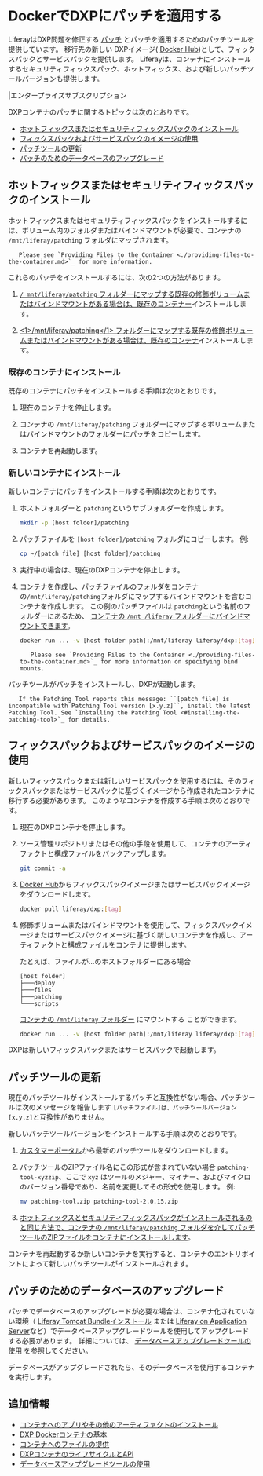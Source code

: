 # DockerでDXPにパッチを適用する

LiferayはDXP問題を修正する [パッチ](../../maintaining-a-liferay-dxp-installation/patching-liferay/patching-liferay.md) とパッチを適用するためのパッチツールを提供しています。 移行先の新しい DXPイメージ( [Docker Hub](https://hub.docker.com/r/liferay/dxp))として、フィックスパックとサービスパックを提供します。 Liferayは、コンテナにインストールするセキュリティフィックスパック、ホットフィックス、および新しいパッチツールバージョンも提供します。

|エンタープライズサブスクリプション

DXPコンテナのパッチに関するトピックは次のとおりです。

  - [ホットフィックスまたはセキュリティフィックスパックのインストール](#installing-a-hotfix-or-security-fix-pack)
  - [フィックスパックおよびサービスパックのイメージの使用](#using-fix-pack-and-service-pack-images)
  - [パッチツールの更新](#updating-the-patching-tool)
  - [パッチのためのデータベースのアップグレード](#upgrading-the-database-for-a-patch)

## ホットフィックスまたはセキュリティフィックスパックのインストール

ホットフィックスまたはセキュリティフィックスパックをインストールするには、ボリューム内のフォルダまたはバインドマウントが必要で、コンテナの `/mnt/liferay/patching` フォルダにマップされます。

``` note::
   Please see `Providing Files to the Container <./providing-files-to-the-container.md>`_ for more information.
```

これらのパッチをインストールするには、次の2つの方法があります。

1.  [ `/ mnt/liferay/patching` フォルダーにマップする既存の修飾ボリュームまたはバインドマウントがある場合は、既存のコンテナー](#install-to-your-existing-container)インストールします。

2.  [ <1>/mnt/liferay/patching</1> フォルダーにマップする既存の修飾ボリュームまたはバインドマウントがある場合は、既存のコンテナ](#install-to-a-new-container)インストールします。

### 既存のコンテナにインストール

既存のコンテナにパッチをインストールする手順は次のとおりです。

1.  現在のコンテナを停止します。

2.  コンテナの `/mnt/liferay/patching` フォルダーにマップするボリュームまたはバインドマウントのフォルダーにパッチをコピーします。

3.  コンテナを再起動します。

### 新しいコンテナにインストール

新しいコンテナにパッチをインストールする手順は次のとおりです。

1.  ホストフォルダーと `patching`というサブフォルダーを作成します。

    ``` bash
    mkdir -p [host folder]/patching
    ```

2.  パッチファイルを `[host folder]/patching` フォルダにコピーします。 例:

    ``` bash
    cp ~/[patch file] [host folder]/patching
    ```

3.  実行中の場合は、現在のDXPコンテナを停止します。

4.  コンテナを作成し、パッチファイルのフォルダをコンテナの`/mnt/liferay/patching`フォルダにマップするバインドマウントを含むコンテナを作成します。 この例のパッチファイルは `patching`という名前のフォルダーにあるため、 [コンテナの `/mnt /liferay` フォルダーにバインドマウントできます](./providing-files-to-the-container.md#bind-mounting-a-host-folder-to-mnt-liferay)。

    ``` bash
    docker run ... -v [host folder path]:/mnt/liferay liferay/dxp:[tag]
    ```

    ``` note::
       Please see `Providing Files to the Container <./providing-files-to-the-container.md>`_ for more information on specifying bind mounts.
    ```

パッチツールがパッチをインストールし、DXPが起動します。

``` important::
   If the Patching Tool reports this message: ``[patch file] is incompatible with Patching Tool version [x.y.z]``, install the latest Patching Tool. See `Installing the Patching Tool <#installing-the-patching-tool>`_ for details.
```

## フィックスパックおよびサービスパックのイメージの使用

新しいフィックスパックまたは新しいサービスパックを使用するには、そのフィックスパックまたはサービスパックに基づくイメージから作成されたコンテナに移行する必要があります。 このようなコンテナを作成する手順は次のとおりです。

1.  現在のDXPコンテナを停止します。

2.  ソース管理リポジトリまたはその他の手段を使用して、コンテナのアーティファクトと構成ファイルをバックアップします。

    ``` bash
    git commit -a
    ```

3.  [Docker Hub](https://hub.docker.com/r/liferay/dxp)からフィックスパックイメージまたはサービスパックイメージをダウンロードします。

    ``` bash
    docker pull liferay/dxp:[tag]
    ```

4.  修飾ボリュームまたはバインドマウントを使用して、フィックスパックイメージまたはサービスパックイメージに基づく新しいコンテナを作成し、アーティファクトと構成ファイルをコンテナに提供します。

    たとえば、ファイルが...のホストフォルダーにある場合
   
        [host folder]
        ├───deploy
        ├───files
        ├───patching
        └───scripts

    [コンテナの `/mnt/liferay` フォルダー](./providing-files-to-the-container.md#bind-mounting-a-host-folder-to-mnt-liferay) にマウントする ことができます。

    ``` bash
    docker run ... -v [host folder path]:/mnt/liferay liferay/dxp:[tag]
    ```

DXPは新しいフィックスパックまたはサービスパックで起動します。

## パッチツールの更新

現在のパッチツールがインストールするパッチと互換性がない場合、パッチツールは次のメッセージを報告します `[パッチファイル]は、パッチツールバージョン [x.y.z]`と互換性がありません。

新しいパッチツールバージョンをインストールする手順は次のとおりです。

1.  [カスタマーポータル](https://customer.liferay.com/downloads?p_p_id=com_liferay_osb_customer_downloads_display_web_DownloadsDisplayPortlet&_com_liferay_osb_customer_downloads_display_web_DownloadsDisplayPortlet_productAssetCategoryId=118191019&_com_liferay_osb_customer_downloads_display_web_DownloadsDisplayPortlet_fileTypeAssetCategoryId=118191066)から最新のパッチツールをダウンロードします。

2.  パッチツールのZIPファイル名にこの形式が含まれていない場合 `patching-tool-xyzzip`、ここで `xyz` はツールのメジャー、マイナー、およびマイクロのバージョン番号であり、名前を変更してその形式を使用します。 例:

    ``` bash
    mv patching-tool.zip patching-tool-2.0.15.zip
    ```

3.  [ホットフィックスとセキュリティフィックスパックがインストールされるのと同じ方法で、コンテナの `/mnt/liferay/patching` フォルダを介してパッチツールのZIPファイルをコンテナにインストールします](#installing-a-hotfix-or-security-fix-pack)。

コンテナを再起動するか新しいコンテナを実行すると、コンテナのエントリポイントによって新しいパッチツールがインストールされます。

## パッチのためのデータベースのアップグレード

パッチでデータベースのアップグレードが必要な場合は、コンテナ化されていない環境（ [Liferay Tomcat Bundleインストール](../installing-a-liferay-tomcat-bundle.md) または [Liferay on Application Server](https://learn.liferay.com/dxp/7.x/en/installation-and-upgrades/installing-liferay/installing_liferay_on_an_application_server.html)など）でデータベースアップグレードツールを使用してアップグレードする必要があります。 詳細については、 [データベースアップグレードツールの使用](../../upgrading-liferay-dxp/upgrade-basics/using-the-database-upgrade-tool.md) を参照してください。

データベースがアップグレードされたら、そのデータベースを使用するコンテナを実行します。

## 追加情報

  - [コンテナへのアプリやその他のアーティファクトのインストール](./installing-apps-and-other-artifacts-to-containers.md)
  - [DXP Dockerコンテナの基本](./dxp-docker-container-basics.md)
  - [コンテナへのファイルの提供](./providing-files-to-the-container.md)
  - [DXPコンテナのライフサイクルとAPI](./dxp-container-lifecycle-and-api.md)
  - [データベースアップグレードツールの使用](../../upgrading-liferay-dxp/upgrade-basics/using-the-database-upgrade-tool.md)
